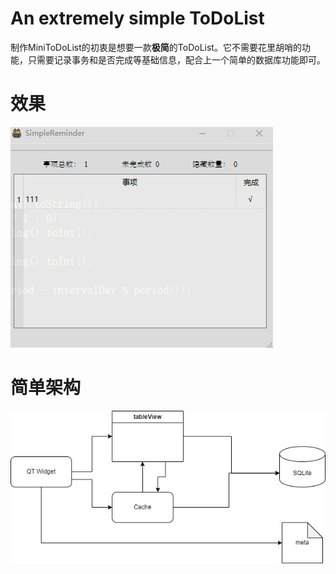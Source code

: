 # An extremely simple ToDoList

制作MiniToDoList的初衷是想要一款**极简**的ToDoList。它不需要花里胡哨的功能，只需要记录事务和是否完成等基础信息，配合上一个简单的数据库功能即可。

# 效果

![demo](README.assets/demo.gif)

# 简单架构

![structure](README.assets/structure.jpg)